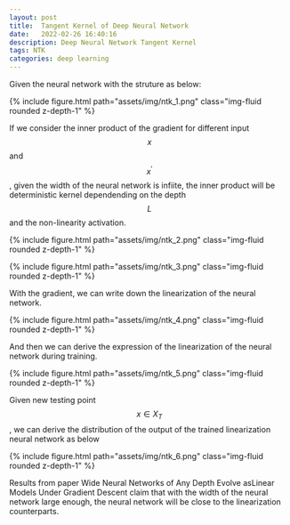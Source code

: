 ```yaml
---
layout: post
title:  Tangent Kernel of Deep Neural Network
date:   2022-02-26 16:40:16
description: Deep Neural Network Tangent Kernel
tags: NTK
categories: deep learning
---
```


Given the neural network with the struture as below:

{% include figure.html path="assets/img/ntk_1.png" class="img-fluid rounded z-depth-1" %}

If we consider the inner product of the gradient for different input $$x$$ and $$x^\prime$$, given the width of the neural network is infiite, the inner product will be deterministic kernel dependending on the depth $$L$$ and the non-linearity activation. 

{% include figure.html path="assets/img/ntk_2.png" class="img-fluid rounded z-depth-1" %}

{% include figure.html path="assets/img/ntk_3.png" class="img-fluid rounded z-depth-1" %}

With the gradient, we can write down the linearization of the neural network.

{% include figure.html path="assets/img/ntk_4.png" class="img-fluid rounded z-depth-1" %}

And then we can derive the expression of the linearization of the neural network during training. 

{% include figure.html path="assets/img/ntk_5.png" class="img-fluid rounded z-depth-1" %}

Given new testing point $$x\in X_T$$, we can derive the distribution of the output of the trained linearization neural network as below

{% include figure.html path="assets/img/ntk_6.png" class="img-fluid rounded z-depth-1" %}

Results from paper Wide Neural Networks of Any Depth Evolve asLinear Models Under Gradient Descent claim that with the width of the neural network large enough, the neural network will be close to the linearization counterparts.
